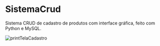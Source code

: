 # SistemaCrud
Sistema CRUD de cadastro de produtos com interface gráfica, feito com Python e MySQL.


![printTelaCadastro](https://user-images.githubusercontent.com/101225633/208317129-b1186629-378e-46a3-8684-14bc6b4bc108.png)

